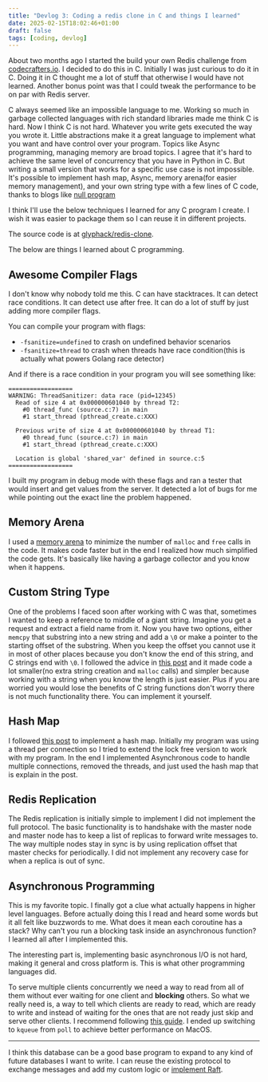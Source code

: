 ```yaml
---
title: "Devlog 3: Coding a redis clone in C and things I learned"
date: 2025-02-15T18:02:46+01:00
draft: false
tags: [coding, devlog]
---
```


About two months ago I started the build your own Redis challenge from [codecrafters.io](codecrafters.io).
I decided to do this in C. Initially I was just curious to do it in C. Doing it in C thought me a lot of stuff that otherwise I would have not learned. Another bonus point was that I could tweak the performance to be on par with Redis server.

C always seemed like an impossible language to me. Working so much in garbage collected languages with rich standard libraries made me think C is hard.
Now I think C is not hard. Whatever you write gets executed the way you wrote it. Little abstractions make it a great language to implement what you want and have control over your program.
Topics like Async programming, managing memory are broad topics. I agree that it's hard to achieve the same level of concurrency that you have in Python in C. But writing a small version that works for a specific use case is not impossible.
It's possible to implement hash map, Async, memory arena(for easier memory management), and your own string type with a few lines of C code, thanks to blogs like [null program](https://nullprogram.com)

I think I'll use the below techniques I learned for any C program I create. I wish it was easier to package them so I can reuse it in different projects.

The source code is at [glyphack/redis-clone](https://github.com/Glyphack/redis-clone).

The below are things I learned about C programming.

## Awesome Compiler Flags

I don't know why nobody told me this. C can have stacktraces. It can detect race conditions. It can detect use after free. It can do a lot of stuff by just adding more compiler flags.

You can compile your program with flags:

- `-fsanitize=undefined` to crash on undefined behavior scenarios
- `-fsanitize=thread` to crash when threads have race condition(this is actually what powers Golang race detector)

And if there is a race condition in your program you will see something like:

```
==================
WARNING: ThreadSanitizer: data race (pid=12345)
  Read of size 4 at 0x000000601040 by thread T2:
    #0 thread_func (source.c:7) in main
    #1 start_thread (pthread_create.c:XXX)

  Previous write of size 4 at 0x000000601040 by thread T1:
    #0 thread_func (source.c:7) in main
    #1 start_thread (pthread_create.c:XXX)

  Location is global 'shared_var' defined in source.c:5
==================
```

I built my program in debug mode with these flags and ran a tester that would insert and get values from the server. It detected a lot of bugs for me while pointing out the exact line the problem happened.

## Memory Arena

I used a [memory arena](https://nullprogram.com/blog/2023/09/27/) to minimize the number of `malloc` and `free` calls in the code.
It makes code faster but in the end I realized how much simplified the code gets.
It's basically like having a garbage collector and you know when it happens.

## Custom String Type

One of the problems I faced soon after working with C was that, sometimes I wanted to keep a reference to middle of a giant string. Imagine you get a request and extract a field name from it. Now you have two options, either `memcpy` that substring into a new string and add a `\0` or make a pointer to the starting offset of the substring.
When you keep the offset you cannot use it in most of other places because you don't know the end of this string, and C strings end with `\0`.
I followed the advice in [this post](https://nullprogram.com/blog/2023/10/08/) and it made code a lot smaller(no extra string creation and `malloc` calls) and simpler because working with a string when you know the length is just easier. Plus if you are worried you would lose the benefits of C string functions don't worry there is not much functionality there. You can implement it yourself.

## Hash Map

I followed [this post](https://nullprogram.com/blog/2023/09/30/) to implement a hash map. Initially my program was using a thread per connection so I tried to extend the lock free version to work with my program.
In the end I implemented Asynchronous code to handle multiple connections, removed the threads, and just used the hash map that is explain in the post.

## Redis Replication

The Redis replication is initially simple to implement I did not implement the full protocol.
The basic functionality is to handshake with the master node and master node has to keep a list of replicas to forward write messages to.
The way multiple nodes stay in sync is by using replication offset that master checks for periodically. I did not implement any recovery case for when a replica is out of sync.

## Asynchronous Programming

This is my favorite topic. I finally got a clue what actually happens in higher level languages. Before actually doing this I read and heard some words but it all felt like buzzwords to me.
What does it mean each coroutine has a stack? Why can't you run a blocking task inside an asynchronous function? I learned all after I implemented this.

The interesting part is, implementing basic asynchronous I/O is not hard, making it general and cross platform is. This is what other programming languages did.

To serve multiple clients concurrently we need a way to read from all of them without ever waiting for one client and **blocking** others.
So what we really need is, a way to tell which clients are ready to read, which are ready to write and instead of waiting for the ones that are not ready just skip and serve other clients.
I recommend following [this guide](https://build-your-own.org/redis/05_event_loop_intro). I ended up switching to `kqueue` from `poll` to achieve better performance on MacOS.

---

I think this database can be a good base program to expand to any kind of future databases I want to write.
I can reuse the existing protocol to exchange messages and add my custom logic or [implement Raft](https://eli.thegreenplace.net/2020/implementing-raft-part-0-introduction/).
